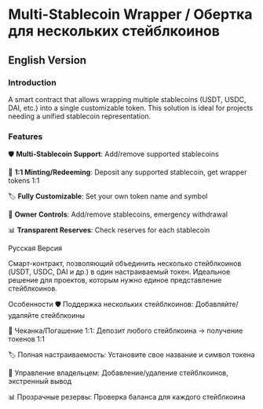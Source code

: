 # Multi-Stablecoin Wrapper / Обертка для нескольких стейблкоинов

## English Version

### Introduction
A smart contract that allows wrapping multiple stablecoins (USDT, USDC, DAI, etc.) into a single customizable token. This solution is ideal for projects needing a unified stablecoin representation.

### Features
🛡️ **Multi-Stablecoin Support**: Add/remove supported stablecoins

🔄 **1:1 Minting/Redeeming**: Deposit any supported stablecoin, get wrapper tokens 1:1

🏷️ **Fully Customizable**: Set your own token name and symbol

👑 **Owner Controls**: Add/remove stablecoins, emergency withdrawal

📊 **Transparent Reserves**: Check reserves for each stablecoin


Русская Версия

Смарт-контракт, позволяющий объединить несколько стейблкоинов (USDT, USDC, DAI и др.) в один настраиваемый токен. Идеальное решение для проектов, которым нужно единое представление стейблкоинов.

Особенности
🛡️ Поддержка нескольких стейблкоинов: Добавляйте/удаляйте стейблкоины

🔄 Чеканка/Погашение 1:1: Депозит любого стейблкоина → получение токенов 1:1

🏷️ Полная настраиваемость: Установите свое название и символ токена

👑 Управление владельцем: Добавление/удаление стейблкоинов, экстренный вывод

📊 Прозрачные резервы: Проверка баланса для каждого стейблкоина
